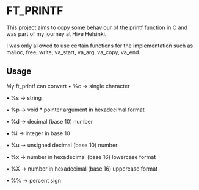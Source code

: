 # FT_PRINTF

This project aims to copy some behaviour of the printf function in C and was part of my journey at Hive Helsinki.

I was only allowed to use certain functions for the implementation such as malloc, free, write,
va_start, va_arg, va_copy, va_end.

## Usage

My ft_printf can convert 
• %c -> single character

• %s -> string

• %p -> void * pointer argument in hexadecimal format 

• %d -> decimal (base 10) number

• %i -> integer in base 10

• %u -> unsigned decimal (base 10) number 

• %x -> number in hexadecimal (base 16) lowercase format 

• %X -> number in hexadecimal (base 16) uppercase format

• %% -> percent sign 
